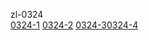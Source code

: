 zl-0324   
[0324-1](https://cdn.jsdelivr.net/gh/wintersnt/test/0324/0324.7z.001) [0324-2](https://cdn.jsdelivr.net/gh/wintersnt/test/0324/0324.7z.002) [0324-3](https://cdn.jsdelivr.net/gh/wintersnt/test/0324/0324.7z.003)[0324-4](https://cdn.jsdelivr.net/gh/wintersnt/test/0324/0324.7z.004)    
